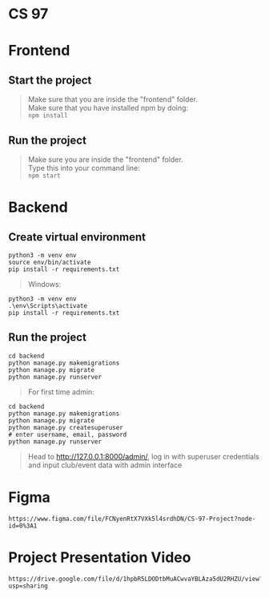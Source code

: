 # CS 97

# Frontend
## Start the project
> Make sure that you are inside the "frontend" folder.\
> Make sure that you have installed npm by doing:\
`npm install`
 
## Run the project
> Make sure you are inside the "frontend" folder.\
> Type this into your command line:\
`npm start`

# Backend
## Create virtual environment
```
python3 -m venv env
source env/bin/activate
pip install -r requirements.txt
```
> Windows:
```
python3 -m venv env
.\env\Scripts\activate
pip install -r requirements.txt
```

## Run the project
```
cd backend
python manage.py makemigrations
python manage.py migrate
python manage.py runserver
```
> For first time admin:
```
cd backend
python manage.py makemigrations
python manage.py migrate
python manage.py createsuperuser
# enter username, email, password
python manage.py runserver
```
> Head to http://127.0.0.1:8000/admin/, log in with superuser credentials and input club/event data with admin interface

# Figma 
```
https://www.figma.com/file/FCNyenRtX7VXk5l4srdhDN/CS-97-Project?node-id=0%3A1
```
# Project Presentation Video
```
https://drive.google.com/file/d/1hpbR5LDODtbMuACwvaYBLAza5dU2RHZU/view?usp=sharing 
```

